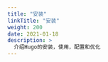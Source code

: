 ```yaml
---
title: "安装"
linkTitle: "安装"
weight: 200
date: 2021-01-18
description: >
  介绍Hugo的安装，使用，配置和优化
---
```




